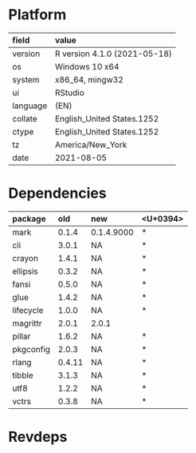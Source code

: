 # Platform

|field    |value                        |
|:--------|:----------------------------|
|version  |R version 4.1.0 (2021-05-18) |
|os       |Windows 10 x64               |
|system   |x86_64, mingw32              |
|ui       |RStudio                      |
|language |(EN)                         |
|collate  |English_United States.1252   |
|ctype    |English_United States.1252   |
|tz       |America/New_York             |
|date     |2021-08-05                   |

# Dependencies

|package   |old    |new        |<U+0394>  |
|:---------|:------|:----------|:--|
|mark      |0.1.4  |0.1.4.9000 |*  |
|cli       |3.0.1  |NA         |*  |
|crayon    |1.4.1  |NA         |*  |
|ellipsis  |0.3.2  |NA         |*  |
|fansi     |0.5.0  |NA         |*  |
|glue      |1.4.2  |NA         |*  |
|lifecycle |1.0.0  |NA         |*  |
|magrittr  |2.0.1  |2.0.1      |   |
|pillar    |1.6.2  |NA         |*  |
|pkgconfig |2.0.3  |NA         |*  |
|rlang     |0.4.11 |NA         |*  |
|tibble    |3.1.3  |NA         |*  |
|utf8      |1.2.2  |NA         |*  |
|vctrs     |0.3.8  |NA         |*  |

# Revdeps

